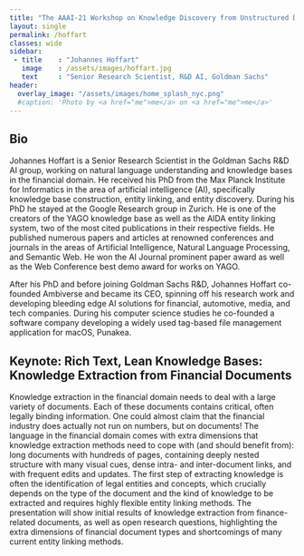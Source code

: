 ```yaml
---
title: "The AAAI-21 Workshop on Knowledge Discovery from Unstructured Data in Financial Services"
layout: single
permalink: /hoffart
classes: wide
sidebar:
 - title    : "Johannes Hoffart"
   image    : /assets/images/hoffart.jpg
   text     : "Senior Research Scientist, R&D AI, Goldman Sachs"
header:
  overlay_image: "/assets/images/home_splash_nyc.png"
  #caption: 'Photo by <a href="me">me</a> on <a href="me">me</a>'
---
```

<h2>Bio</h2>
Johannes Hoffart is a Senior Research Scientist in the Goldman Sachs R&D AI group, working on natural language understanding and knowledge bases in the financial domain. He received his PhD from the Max Planck Institute for Informatics in the area of artificial intelligence (AI), specifically knowledge base construction, entity linking, and entity discovery. During his PhD he stayed at the Google Research group in Zurich. He is one of the creators of the YAGO knowledge base as well as the AIDA entity linking system, two of the most cited publications in their respective fields. He published numerous papers and articles at renowned conferences and journals in the areas of Artificial Intelligence, Natural Language Processing, and Semantic Web. He won the AI Journal prominent paper award as well as the Web Conference best demo award for works on YAGO.

After his PhD and before joining Goldman Sachs R&D, Johannes Hoffart co-founded Ambiverse and became its CEO, spinning off his research work and developing bleeding edge AI solutions for financial, automotive, media, and tech companies. During his computer science studies he co-founded a software company developing a widely used tag-based file management application for macOS, Punakea.



<h2 id="keynote">Keynote: Rich Text, Lean Knowledge Bases: Knowledge Extraction from Financial Documents</h2>

Knowledge extraction in the financial domain needs to deal with a large variety of documents. Each of these documents contains critical, often legally binding information. One could almost claim that the financial industry does actually not run on numbers, but on documents! The language in the financial domain comes with extra dimensions that knowledge extraction methods need to cope with (and should benefit from): long documents with hundreds of pages, containing deeply nested structure with many visual cues, dense intra- and inter-document links, and with frequent edits and updates. The first step of extracting knowledge is often the identification of legal entities and concepts, which crucially depends on the type of the document and the kind of knowledge to be extracted and requires highly flexible entity linking methods. The presentation will show initial results of knowledge extraction from finance-related documents, as well as open research questions, highlighting the extra dimensions of financial document types and shortcomings of many current entity linking methods.
